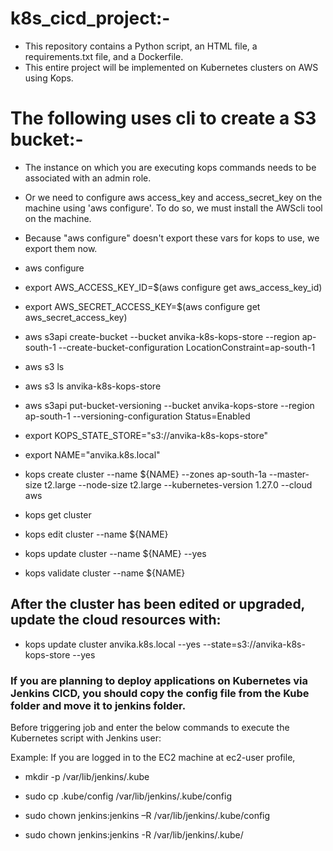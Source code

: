# k8s_cicd_project:-

* This repository contains a Python script, an HTML file, a requirements.txt file, and a Dockerfile.
* This entire project will be implemented on Kubernetes clusters on AWS using Kops.

# The following uses cli to create a S3 bucket:-

* The instance on which you are executing kops commands needs to be associated with an admin role.
* Or we need to configure aws access_key and access_secret_key on the machine using 'aws configure'. To do so, we must install the AWScli tool on the machine.

* Because "aws configure" doesn't export these vars for kops to use, we export them now.
  
* aws configure

* export AWS_ACCESS_KEY_ID=$(aws configure get aws_access_key_id)
  
* export AWS_SECRET_ACCESS_KEY=$(aws configure get aws_secret_access_key)
  
* aws s3api create-bucket --bucket anvika-k8s-kops-store --region ap-south-1 --create-bucket-configuration LocationConstraint=ap-south-1
  
* aws s3 ls

* aws s3 ls anvika-k8s-kops-store
  
* aws s3api put-bucket-versioning --bucket anvika-kops-store --region ap-south-1 --versioning-configuration Status=Enabled
  
* export KOPS_STATE_STORE="s3://anvika-k8s-kops-store"
  
* export NAME="anvika.k8s.local"
  
* kops create cluster --name ${NAME} --zones ap-south-1a --master-size t2.large --node-size t2.large --kubernetes-version 1.27.0 --cloud aws
  
* kops get cluster
  
* kops edit cluster --name ${NAME}
  
* kops update cluster --name ${NAME} --yes
  
* kops validate cluster --name ${NAME}

## After the cluster has been edited or upgraded, update the cloud resources with:

* kops update cluster anvika.k8s.local --yes --state=s3://anvika-k8s-kops-store --yes

### If you are planning to deploy applications on Kubernetes via Jenkins CICD, you should copy the config file from the Kube folder and move it to jenkins folder.

Before triggering job and enter the below commands to execute the Kubernetes script with Jenkins user:


Example: If you are logged in to the EC2 machine at ec2-user profile,


* mkdir -p /var/lib/jenkins/.kube

* sudo cp .kube/config /var/lib/jenkins/.kube/config

* sudo chown  jenkins:jenkins –R /var/lib/jenkins/.kube/config

* sudo chown  jenkins:jenkins -R /var/lib/jenkins/.kube/


